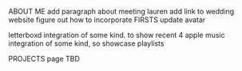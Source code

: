 ABOUT ME
add paragraph about meeting lauren
add link to wedding website
figure out how to incorporate FIRSTS
update avatar



letterboxd integration of some kind. to show recent 4
apple music integration of some kind, so showcase playlists


PROJECTS page TBD